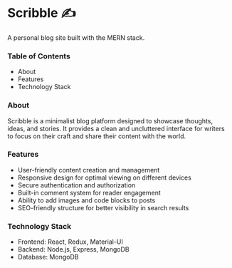 # Scribble ✍️

A personal blog site built with the MERN stack.

### Table of Contents
- About
- Features
- Technology Stack

### About
Scribble is a minimalist blog platform designed to showcase thoughts, ideas, and stories. It provides a clean and uncluttered interface for writers to focus on their craft and share their content with the world.

### Features
- User-friendly content creation and management
- Responsive design for optimal viewing on different devices
- Secure authentication and authorization
- Built-in comment system for reader engagement
- Ability to add images and code blocks to posts
- SEO-friendly structure for better visibility in search results

### Technology Stack
- Frontend: React, Redux, Material-UI
- Backend: Node.js, Express, MongoDB
- Database: MongoDB

